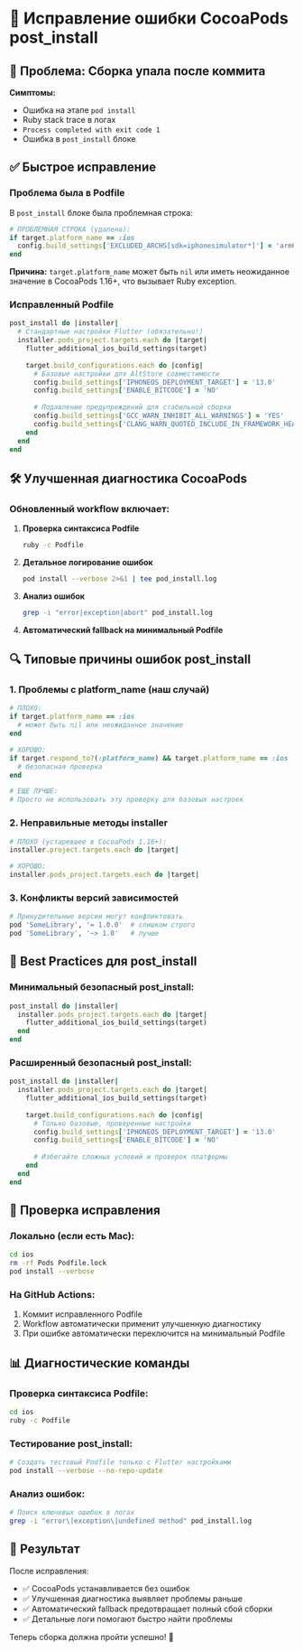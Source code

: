# 🔧 Исправление ошибки CocoaPods post_install

## 🚨 Проблема: Сборка упала после коммита

**Симптомы:**
- Ошибка на этапе `pod install`
- Ruby stack trace в логах
- `Process completed with exit code 1`
- Ошибка в `post_install` блоке

## ✅ Быстрое исправление

### Проблема была в Podfile
В `post_install` блоке была проблемная строка:
```ruby
# ПРОБЛЕМНАЯ СТРОКА (удалена):
if target.platform_name == :ios
  config.build_settings['EXCLUDED_ARCHS[sdk=iphonesimulator*]'] = 'arm64'
end
```

**Причина:** `target.platform_name` может быть `nil` или иметь неожиданное значение в CocoaPods 1.16+, что вызывает Ruby exception.

### Исправленный Podfile
```ruby
post_install do |installer|
  # Стандартные настройки Flutter (обязательно!)
  installer.pods_project.targets.each do |target|
    flutter_additional_ios_build_settings(target)
    
    target.build_configurations.each do |config|
      # Базовые настройки для AltStore совместимости
      config.build_settings['IPHONEOS_DEPLOYMENT_TARGET'] = '13.0'
      config.build_settings['ENABLE_BITCODE'] = 'NO'
      
      # Подавление предупреждений для стабильной сборки
      config.build_settings['GCC_WARN_INHIBIT_ALL_WARNINGS'] = 'YES'
      config.build_settings['CLANG_WARN_QUOTED_INCLUDE_IN_FRAMEWORK_HEADER'] = 'NO'
    end
  end
end
```

## 🛠️ Улучшенная диагностика CocoaPods

### Обновленный workflow включает:

1. **Проверка синтаксиса Podfile**
   ```bash
   ruby -c Podfile
   ```

2. **Детальное логирование ошибок**
   ```bash
   pod install --verbose 2>&1 | tee pod_install.log
   ```

3. **Анализ ошибок**
   ```bash
   grep -i "error|exception|abort" pod_install.log
   ```

4. **Автоматический fallback на минимальный Podfile**

## 🔍 Типовые причины ошибок post_install

### 1. Проблемы с platform_name (наш случай)
```ruby
# ПЛОХО:
if target.platform_name == :ios
  # может быть nil или неожиданное значение
end

# ХОРОШО:
if target.respond_to?(:platform_name) && target.platform_name == :ios
  # безопасная проверка
end

# ЕЩЕ ЛУЧШЕ:
# Просто не использовать эту проверку для базовых настроек
```

### 2. Неправильные методы installer
```ruby
# ПЛОХО (устаревшее в CocoaPods 1.16+):
installer.project.targets.each do |target|

# ХОРОШО:
installer.pods_project.targets.each do |target|
```

### 3. Конфликты версий зависимостей
```ruby
# Принудительные версии могут конфликтовать
pod 'SomeLibrary', '= 1.0.0'  # слишком строго
pod 'SomeLibrary', '~> 1.0'   # лучше
```

## 🎯 Best Practices для post_install

### Минимальный безопасный post_install:
```ruby
post_install do |installer|
  installer.pods_project.targets.each do |target|
    flutter_additional_ios_build_settings(target)
  end
end
```

### Расширенный безопасный post_install:
```ruby
post_install do |installer|
  installer.pods_project.targets.each do |target|
    flutter_additional_ios_build_settings(target)
    
    target.build_configurations.each do |config|
      # Только базовые, проверенные настройки
      config.build_settings['IPHONEOS_DEPLOYMENT_TARGET'] = '13.0'
      config.build_settings['ENABLE_BITCODE'] = 'NO'
      
      # Избегайте сложных условий и проверок платформы
    end
  end
end
```

## 🚀 Проверка исправления

### Локально (если есть Mac):
```bash
cd ios
rm -rf Pods Podfile.lock
pod install --verbose
```

### На GitHub Actions:
1. Коммит исправленного Podfile
2. Workflow автоматически применит улучшенную диагностику
3. При ошибке автоматически переключится на минимальный Podfile

## 📊 Диагностические команды

### Проверка синтаксиса Podfile:
```bash
cd ios
ruby -c Podfile
```

### Тестирование post_install:
```bash
# Создать тестовый Podfile только с Flutter настройками
pod install --verbose --no-repo-update
```

### Анализ ошибок:
```bash
# Поиск ключевых ошибок в логах
grep -i "error\|exception\|undefined method" pod_install.log
```

## 🎉 Результат

После исправления:
- ✅ CocoaPods устанавливается без ошибок
- ✅ Улучшенная диагностика выявляет проблемы раньше
- ✅ Автоматический fallback предотвращает полный сбой сборки
- ✅ Детальные логи помогают быстро найти проблемы

Теперь сборка должна пройти успешно! 🎯